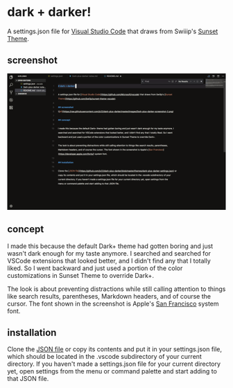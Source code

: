# dark + darker!

A settings.json file for [Visual Studio Code](https://github.com/Microsoft/vscode) that draws from Swiiip's [Sunset Theme](https://github.com/Swiiip/sunset-theme-vscode).

## screenshot
![alt](https://raw.githubusercontent.com/jx22/dark-plus-darker/master/images/Dark-plus-darker-screenshot-3.png)

## concept

I made this because the default Dark+ theme had gotten boring and just wasn't dark enough for my taste anymore. I searched and searched for VSCode extensions that looked better, and I didn't find any that I totally liked. So I went backward and just used a portion of the color customizations in Sunset Theme to override Dark+.

The look is about preventing distractions while still calling attention to things like search results, parentheses, Markdown headers, and of course the cursor. The font shown in the screenshot is Apple's [San Francisco](https://developer.apple.com/fonts/) system font.

## installation

Clone the [JSON file](https://github.com/jx22/dark-plus-darker/blob/master/themes/dark-plus-darker-settings.json) or copy its contents and put it in your settings.json file, which should be located in the .vscode subdirectory of your current directory. If you haven't made a settings.json file for your current directory yet, open settings from the menu or command palette and start adding to that JSON file.